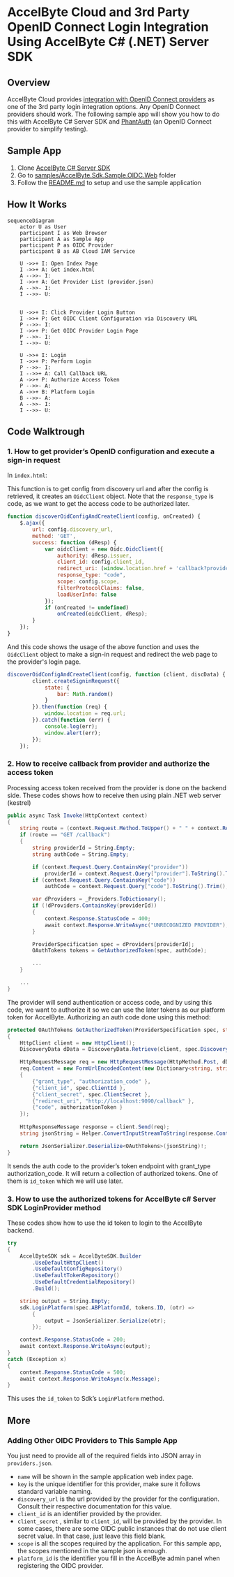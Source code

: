# AccelByte Cloud and 3rd Party OpenID Connect Login Integration Using AccelByte C# (.NET) Server SDK

## Overview

AccelByte Cloud provides [integration with OpenID Connect providers](https://docs.accelbyte.io/guides/access/3rd-party-platform-integration.html#openid-connect) as one of the 3rd party login integration options. Any OpenID Connect providers should work. The following sample app will show you how to do this with AccelByte C# Server SDK and [PhantAuth](https://www.phantauth.net/) (an OpenID Connect provider to simplify testing).

## Sample App

1. Clone [AccelByte C# Server SDK](https://github.com/AccelByte/accelbyte-csharp-sdk) 
2. Go to [samples/AccelByte.Sdk.Sample.OIDC.Web](https://github.com/AccelByte/accelbyte-csharp-sdk/tree/main/samples/AccelByte.Sdk.Sample.OIDC.Web) folder
3. Follow the [README.md](https://github.com/AccelByte/accelbyte-csharp-sdk/tree/main/samples/AccelByte.Sdk.Sample.OIDC.Web#readme) to setup and use the sample application

## How It Works

```mermaid
sequenceDiagram
    actor U as User
    participant I as Web Browser
    participant A as Sample App
    participant P as OIDC Provider
    participant B as AB Cloud IAM Service

    U ->>+ I: Open Index Page
    I ->>+ A: Get index.html
    A -->>- I:  
    I ->>+ A: Get Provider List (provider.json)
    A -->>- I: 
    I -->>- U:   

    
    U ->>+ I: Click Provider Login Button
    I ->>+ P: Get OIDC Client Configuration via Discovery URL
    P -->>- I: 
    I ->>+ P: Get OIDC Provider Login Page
    P -->>- I: 
    I -->>- U: 

    U ->>+ I: Login
    I ->>+ P: Perform Login
    P -->>- I: 
    I -->>+ A: Call Callback URL
    A ->>+ P: Authorize Access Token
    P -->>- A:  
    A ->>+ B: Platform Login
    B -->>- A: 
    A -->>- I:  
    I -->>- U:  

```

## Code Walktrough

### 1. How to get provider’s OpenID configuration and execute a sign-in request

In `index.html`:

This function is to get config from discovery url and after the config is retrieved, it creates an `OidcClient` object. Note that the `response_type` is code, as we want to get the access code to be authorized later.

```javascript
function discoverOidConfigAndCreateClient(config, onCreated) {
    $.ajax({
        url: config.discovery_url,
        method: 'GET',
        success: function (dResp) {
            var oidcClient = new Oidc.OidcClient({
                authority: dResp.issuer,
                client_id: config.client_id,
                redirect_uri: (window.location.href + 'callback?provider=' + config.key),
                response_type: "code",
                scope: config.scope,
                filterProtocolClaims: false,
                loadUserInfo: false
            });
            if (onCreated != undefined)
                onCreated(oidcClient, dResp);
        }
    });
}
```

And this code shows the usage of the above function and uses the `OidcClient` object to make a sign-in request and redirect the web page to the provider's login page.

```javascript
discoverOidConfigAndCreateClient(config, function (client, discData) {
        client.createSigninRequest({
            state: {
                bar: Math.random()
            }
        }).then(function (req) {
            window.location = req.url;
        }).catch(function (err) {
            console.log(err);
            window.alert(err);
        });
    });
```
### 2. How to receive callback from provider and authorize the access token

Processing access token received from the provider is done on the backend side. These codes shows how to receive then using plain .NET web server (kestrel)

```cs
public async Task Invoke(HttpContext context)
{
    string route = (context.Request.Method.ToUpper() + " " + context.Request.Path);
    if (route == "GET /callback")
    {
        string providerId = String.Empty;
        string authCode = String.Empty;

        if (context.Request.Query.ContainsKey("provider"))
            providerId = context.Request.Query["provider"].ToString().Trim().ToLower();
        if (context.Request.Query.ContainsKey("code"))
            authCode = context.Request.Query["code"].ToString().Trim();

        var dProviders = _Providers.ToDictionary();
        if (!dProviders.ContainsKey(providerId))
        {
            context.Response.StatusCode = 400;
            await context.Response.WriteAsync("UNRECOGNIZED PROVIDER");
        }

        ProviderSpecification spec = dProviders[providerId];
        OAuthTokens tokens = GetAuthorizedToken(spec, authCode);

        ...
    }

    ...
}
```

The provider will send authentication or access code, and by using this code, we want to authorize it so we can use the later tokens as our platform token for AccelByte. Authorizing an auth code done using this method:

```cs
protected OAuthTokens GetAuthorizedToken(ProviderSpecification spec, string authorizationToken)
{
    HttpClient client = new HttpClient();
    DiscoveryData dData = DiscoveryData.Retrieve(client, spec.DiscoveryUrl);

    HttpRequestMessage req = new HttpRequestMessage(HttpMethod.Post, dData.TokenEndpoint);
    req.Content = new FormUrlEncodedContent(new Dictionary<string, string>()
    {
        {"grant_type", "authorization_code" },
        {"client_id", spec.ClientId },
        {"client_secret", spec.ClientSecret },
        {"redirect_uri", "http://localhost:9090/callback" },
        {"code", authorizationToken }
    });
    
    HttpResponseMessage response = client.Send(req);
    string jsonString = Helper.ConvertInputStreamToString(response.Content.ReadAsStream());

    return JsonSerializer.Deserialize<OAuthTokens>(jsonString)!;
}
```
        
It sends the auth code to the provider’s token endpoint with grant_type authorization_code. It will return a collection of authorized tokens. One of them is `id_token` which we will use later.

### 3. How to use the authorized tokens for AccelByte c# Server SDK LoginProvider method

These codes show how to use the id token to login to the AccelByte backend.

```cs
try
{
    AccelByteSDK sdk = AccelByteSDK.Builder
        .UseDefaultHttpClient()
        .UseDefaultConfigRepository()
        .UseDefaultTokenRepository()
        .UseDefaultCredentialRepository()
        .Build();

    string output = String.Empty;
    sdk.LoginPlatform(spec.ABPlatformId, tokens.ID, (otr) =>
        {
            output = JsonSerializer.Serialize(otr);                          
        });

    context.Response.StatusCode = 200;
    await context.Response.WriteAsync(output);
}
catch (Exception x)
{
    context.Response.StatusCode = 500;
    await context.Response.WriteAsync(x.Message);
}
```

This uses the `id_token` to Sdk’s `LoginPlatform` method.

## More

### Adding Other OIDC Providers to This Sample App

You just need to provide all of the required fields into JSON array in `providers.json`.

* `name` will be shown in the sample application web index page.
* `key` is the unique identifier for this provider, make sure it follows standard variable naming.
* `discovery_url` is the url provided by the provider for the configuration. Consult their respective documentation for this value.
* `client_id` is an identifier provided by the provider.
* `client_secret` , similar to `client_id`, will be provided by the provider. In some cases, there are some OIDC public instances that do not use client secret value. In that case, just leave this field blank.
* `scope` is all the scopes required by the application. For this sample app, the scopes mentioned in the sample json is enough.
* `platform_id` is the identifier you fill in the AccelByte admin panel when registering the OIDC provider.
